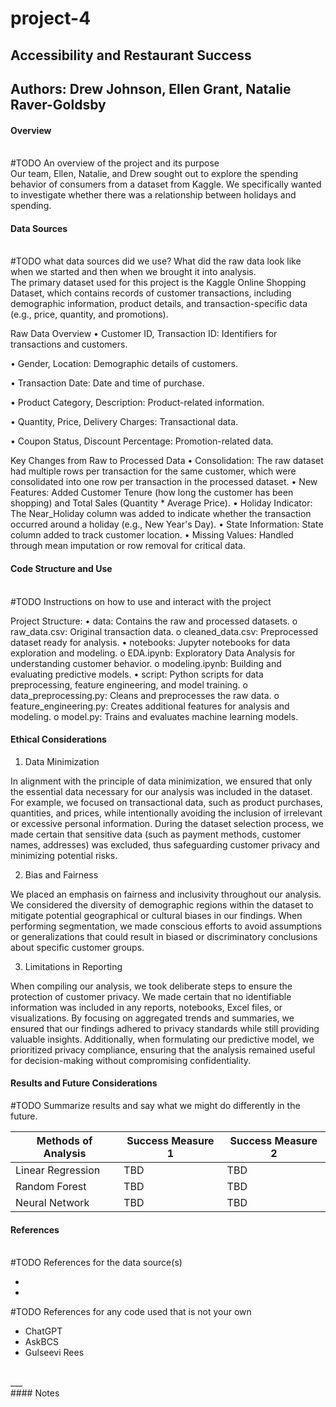 # project-4
## Accessibility and Restaurant Success
## Authors: Drew Johnson, Ellen Grant, Natalie Raver-Goldsby

#### Overview
<br>#TODO An overview of the project and its purpose</br>
Our team, Ellen, Natalie, and Drew sought out to explore the spending behavior of consumers from a dataset from Kaggle. We specifically wanted to investigate whether there was a relationship between holidays and spending. 

#### Data Sources
<br>#TODO what data sources did we use? What did the raw data look like when we started and then when we brought it into analysis.</br>
The primary dataset used for this project is the Kaggle Online Shopping Dataset, which contains records of customer transactions, including demographic information, product details, and transaction-specific data (e.g., price, quantity, and promotions).

Raw Data Overview
•	Customer ID, Transaction ID: Identifiers for transactions and customers.

•	Gender, Location: Demographic details of customers.

•	Transaction Date: Date and time of purchase.

•	Product Category, Description: Product-related information.

•	Quantity, Price, Delivery Charges: Transactional data.

•	Coupon Status, Discount Percentage: Promotion-related data.

Key Changes from Raw to Processed Data
•	Consolidation: The raw dataset had multiple rows per transaction for the same customer, which were consolidated into one row per transaction in the processed dataset.
•	New Features: Added Customer Tenure (how long the customer has been shopping) and Total Sales (Quantity * Average Price).
•	Holiday Indicator: The Near_Holiday column was added to indicate whether the transaction occurred around a holiday (e.g., New Year's Day).
•	State Information: State column added to track customer location.
•	Missing Values: Handled through mean imputation or row removal for critical data.


  
#### Code Structure and Use
<br>#TODO Instructions on how to use and interact with the project</br>

Project Structure:
•	data: Contains the raw and processed datasets.
  o	raw_data.csv: Original transaction data.
  o	cleaned_data.csv: Preprocessed dataset ready for analysis.
•	notebooks: Jupyter notebooks for data exploration and modeling.
  o	EDA.ipynb: Exploratory Data Analysis for understanding customer behavior.
  o	modeling.ipynb: Building and evaluating predictive models.
•	script: Python scripts for data preprocessing, feature engineering, and model training.
  o	data_preprocessing.py: Cleans and preprocesses the raw data.
  o	feature_engineering.py: Creates additional features for analysis and modeling.
  o	model.py: Trains and evaluates machine learning models.


  
#### Ethical Considerations

1.	Data Minimization
   
In alignment with the principle of data minimization, we ensured that only the essential data necessary for our analysis was included in the dataset. For example, we focused on transactional data, such as product purchases, quantities, and prices, while intentionally avoiding the inclusion of irrelevant or excessive personal information. During the dataset selection process, we made certain that sensitive data (such as payment methods, customer names, addresses) was excluded, thus safeguarding customer privacy and minimizing potential risks.

2.	Bias and Fairness

We placed an emphasis on fairness and inclusivity throughout our analysis. We considered the diversity of demographic regions within the dataset to mitigate potential geographical or cultural biases in our findings. When performing segmentation, we made conscious efforts to avoid assumptions or generalizations that could result in biased or discriminatory conclusions about specific customer groups.

3.	Limitations in Reporting
   
When compiling our analysis, we took deliberate steps to ensure the protection of customer privacy. We made certain that no identifiable information was included in any reports, notebooks, Excel files, or visualizations. By focusing on aggregated trends and summaries, we ensured that our findings adhered to privacy standards while still providing valuable insights. Additionally, when formulating our predictive model, we prioritized privacy compliance, ensuring that the analysis remained useful for decision-making without compromising confidentiality.


#### Results and Future Considerations 
#TODO Summarize results and say what we might do differently in the future. 


| Methods of Analysis  | Success Measure 1 | Success Measure 2 |
| ------------- | ------------- | ------------- |
| Linear Regression  | TBD  | TBD  |
| Random Forest  | TBD  | TBD  |
| Neural Network  | TBD  | TBD  |

#### References
<br>#TODO References for the data source(s)</br>
<ul>
  <li></li>
  <li></li>
</ul>
#TODO References for any code used that is not your own
<ul>
  <li>ChatGPT</li> 
  <li>AskBCS</li> 
  <li>Gulseevi Rees</li> 
</ul>
<br>___</br>
#### Notes

